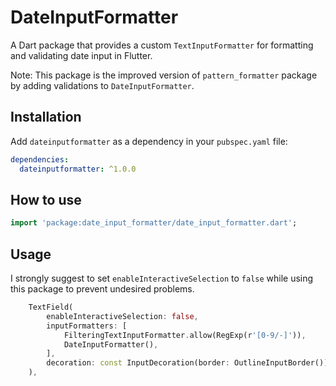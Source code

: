 <!--
This README describes the package. If you publish this package to pub.dev,
this README's contents appear on the landing page for your package.

For information about how to write a good package README, see the guide for
[writing package pages](https://dart.dev/guides/libraries/writing-package-pages).

For general information about developing packages, see the Dart guide for
[creating packages](https://dart.dev/guides/libraries/create-library-packages)
and the Flutter guide for
[developing packages and plugins](https://flutter.dev/developing-packages).
-->
# DateInputFormatter

A Dart package that provides a custom `TextInputFormatter` for formatting and validating date input in Flutter.

Note: This package is the improved version of `pattern_formatter` package by adding validations to `DateInputFormatter`.

## Installation

Add `dateinputformatter` as a dependency in your `pubspec.yaml` file:

```yaml
dependencies:
  dateinputformatter: ^1.0.0
```

## How to use

```dart
import 'package:date_input_formatter/date_input_formatter.dart';
```

## Usage

I strongly suggest to set `enableInteractiveSelection` to `false` while using this package to prevent undesired problems.

```dart
    TextField(
        enableInteractiveSelection: false,
        inputFormatters: [
            FilteringTextInputFormatter.allow(RegExp(r'[0-9/-]')),
            DateInputFormatter(),
        ],
        decoration: const InputDecoration(border: OutlineInputBorder()),
    ),
```